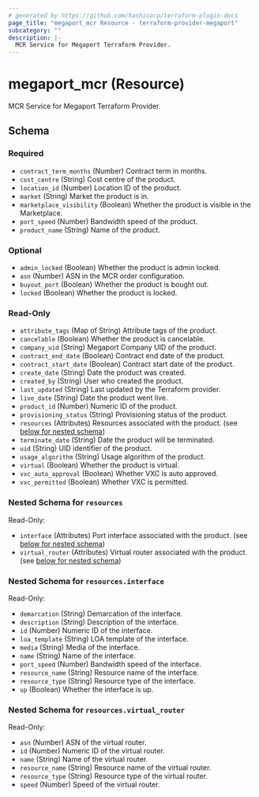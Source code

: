 ```yaml
---
# generated by https://github.com/hashicorp/terraform-plugin-docs
page_title: "megaport_mcr Resource - terraform-provider-megaport"
subcategory: ""
description: |-
  MCR Service for Megaport Terraform Provider.
---
```


# megaport_mcr (Resource)

MCR Service for Megaport Terraform Provider.



<!-- schema generated by tfplugindocs -->
## Schema

### Required

- `contract_term_months` (Number) Contract term in months.
- `cost_centre` (String) Cost centre of the product.
- `location_id` (Number) Location ID of the product.
- `market` (String) Market the product is in.
- `marketplace_visibility` (Boolean) Whether the product is visible in the Marketplace.
- `port_speed` (Number) Bandwidth speed of the product.
- `product_name` (String) Name of the product.

### Optional

- `admin_locked` (Boolean) Whether the product is admin locked.
- `asn` (Number) ASN in the MCR order configuration.
- `buyout_port` (Boolean) Whether the product is bought out.
- `locked` (Boolean) Whether the product is locked.

### Read-Only

- `attribute_tags` (Map of String) Attribute tags of the product.
- `cancelable` (Boolean) Whether the product is cancelable.
- `company_uid` (String) Megaport Company UID of the product.
- `contract_end_date` (Boolean) Contract end date of the product.
- `contract_start_date` (Boolean) Contract start date of the product.
- `create_date` (String) Date the product was created.
- `created_by` (String) User who created the product.
- `last_updated` (String) Last updated by the Terraform provider.
- `live_date` (String) Date the product went live.
- `product_id` (Number) Numeric ID of the product.
- `provisioning_status` (String) Provisioning status of the product.
- `resources` (Attributes) Resources associated with the product. (see [below for nested schema](#nestedatt--resources))
- `terminate_date` (String) Date the product will be terminated.
- `uid` (String) UID identifier of the product.
- `usage_algorithm` (String) Usage algorithm of the product.
- `virtual` (Boolean) Whether the product is virtual.
- `vxc_auto_approval` (Boolean) Whether VXC is auto approved.
- `vxc_permitted` (Boolean) Whether VXC is permitted.

<a id="nestedatt--resources"></a>
### Nested Schema for `resources`

Read-Only:

- `interface` (Attributes) Port interface associated with the product. (see [below for nested schema](#nestedatt--resources--interface))
- `virtual_router` (Attributes) Virtual router associated with the product. (see [below for nested schema](#nestedatt--resources--virtual_router))

<a id="nestedatt--resources--interface"></a>
### Nested Schema for `resources.interface`

Read-Only:

- `demarcation` (String) Demarcation of the interface.
- `description` (String) Description of the interface.
- `id` (Number) Numeric ID of the interface.
- `loa_template` (String) LOA template of the interface.
- `media` (String) Media of the interface.
- `name` (String) Name of the interface.
- `port_speed` (Number) Bandwidth speed of the interface.
- `resource_name` (String) Resource name of the interface.
- `resource_type` (String) Resource type of the interface.
- `up` (Boolean) Whether the interface is up.


<a id="nestedatt--resources--virtual_router"></a>
### Nested Schema for `resources.virtual_router`

Read-Only:

- `asn` (Number) ASN of the virtual router.
- `id` (Number) Numeric ID of the virtual router.
- `name` (String) Name of the virtual router.
- `resource_name` (String) Resource name of the virtual router.
- `resource_type` (String) Resource type of the virtual router.
- `speed` (Number) Speed of the virtual router.
